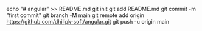 echo "# angular" >> README.md
git init
git add README.md
git commit -m "first commit"
git branch -M main
git remote add origin https://github.com/dhilipk-soft/angular.git
git push -u origin main
